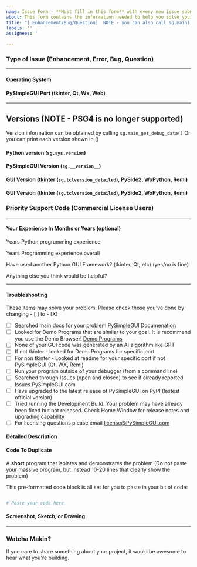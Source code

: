 ```yaml
---
name: Issue Form - **Must fill in this form** with every new issue submitted. PSG4 is no longer supported on this GitHub.
about: This form contains the information needed to help you solve your problem
title: "[ Enhancement/Bug/Question]  NOTE - you can also call sg.main() or sg.main_open_github_issue() to post an issue"
labels: ''
assignees: ''

---
```


### Type of Issue (Enhancement, Error, Bug, Question)


----------------------------------------

#### Operating System



#### PySimpleGUI Port (tkinter, Qt, Wx, Web)



----------------------------------------

## Versions (NOTE - PSG4 is no longer supported)

Version information can be obtained by calling `sg.main_get_debug_data()`
Or you can print each version shown in ()


#### Python version (`sg.sys.version`)



#### PySimpleGUI Version (`sg.__version__`)


#### GUI Version  (tkinter (`sg.tclversion_detailed`), PySide2, WxPython, Remi)


#### GUI Version  (tkinter (`sg.tclversion_detailed`), PySide2, WxPython, Remi)


### Priority Support Code (Commercial License Users)



---------------------

#### Your Experience In Months or Years (optional)

Years Python programming experience

Years Programming experience overall

Have used another Python GUI Framework? (tkinter, Qt, etc) (yes/no is fine)

Anything else you think would be helpful?


---------------------

#### Troubleshooting

These items may solve your problem. Please check those you've done by changing - [ ] to - [X]

- [ ] Searched main docs for your problem [PySimpleGUI Documenation](https://docs.PySimpleGUI.com)
- [ ] Looked for Demo Programs that are similar to your goal. It is recommend you use the Demo Browser! [Demo Programs](Demos.PySimpleGUI.com)
- [ ] None of your GUI code was generated by an AI algorithm like GPT
- [ ] If not tkinter - looked for Demo Programs for specific port
- [ ] For non tkinter - Looked at readme for your specific port if not PySimpleGUI (Qt, WX, Remi)
- [ ] Run your program outside of your debugger (from a command line)
- [ ] Searched through Issues (open and closed) to see if already reported Issues.PySimpleGUI.com
- [ ] Have upgraded to the latest release of PySimpleGUI on PyPI (lastest official version)
- [ ] Tried running the Development Build.  Your problem may have already been fixed but not released. Check Home Window for release notes and upgrading capability
- [ ] For licensing questions please email license@PySimpleGUI.com

#### Detailed Description




#### Code To Duplicate

A **short** program that isolates and demonstrates the problem (Do not paste your massive program, but instead 10-20 lines that clearly show the problem)

This pre-formatted code block is all set for you to paste in your bit of code:

```python

# Paste your code here


```

#### Screenshot, Sketch, or Drawing

---------------------

### Watcha Makin?

If you care to share something about your project, it would be awesome to hear what you're building.
